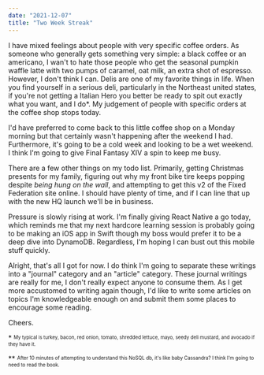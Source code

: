 ```yaml
---
date: "2021-12-07"
title: "Two Week Streak"
---
```


I have mixed feelings about people with very specific coffee orders. As someone who generally gets something very simple: a black coffee or an americano, I wan't to hate those people who get the seasonal pumpkin waffle latte with two pumps of caramel, oat milk, an extra shot of espresso. However, I don't think I can. Delis are one of my favorite things in life. When you find yourself in a serious deli, particularly in the Northeast united states, if you're not getting a Italian Hero you better be ready to spit out exactly what you want, and I do*. My judgement of people with specific orders at the coffee shop stops today. 

I'd have preferred to come back to this little coffee shop on a Monday morning but that certainly wasn't happening after the weekend I had. Furthermore, it's going to be a cold week and looking to be a wet weekend. I think I'm going to give Final Fantasy XIV a spin to keep me busy. 

There are a few other things on my todo list. Primarily, getting Christmas presents for my family, figuring out why my front bike tire keeps popping despite _being hung on the wall_, and attempting to get this v2 of the Fixed Federation site online. I should have plenty of time, and if I can line that up with the new HQ launch we'll be in business.

Pressure is slowly rising at work. I'm finally giving React Native a go today, which reminds me that my next hardcore learning session is probably going to be making an iOS app in Swift though my boss would prefer it to be a deep dive into DynamoDB. Regardless, I'm hoping I can bust out this mobile stuff quickly. 

Alright, that's all I got for now. I do think I'm going to separate these writings into a "journal" category and an "article" category. These journal writings are really for me, I don't really expect anyone to consume them. As I get more accustomed to writing again though, I'd like to write some articles on topics I'm knowledgeable enough on and submit them some places to encourage some reading. 

Cheers. 

\* <sup><sub>My typical is turkey, bacon, red onion, tomato, shredded lettuce, mayo, seedy deli mustard, and avocado if they have it.</sup></sub>

\*\* <sup><sub>After 10 minutes of attempting to understand this NoSQL db, it's like baby Cassandra? I think I'm going to need to read the book.</sup></sub>